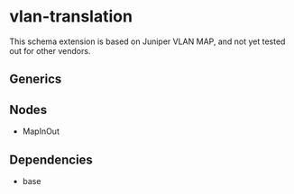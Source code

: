 # vlan-translation

This schema extension is based on Juniper VLAN MAP, and not yet tested out for other vendors.

## Generics

## Nodes

- MapInOut

## Dependencies

- base
